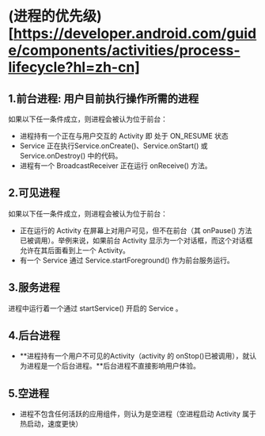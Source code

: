 # (进程的优先级)[https://developer.android.com/guide/components/activities/process-lifecycle?hl=zh-cn]

## 1.前台进程: 用户目前执行操作所需的进程
如果以下任一条件成立，则进程会被认为位于前台：
* 进程持有一个正在与用户交互的 Activity 即 处于 ON_RESUME 状态
* Service 正在执行Service.onCreate()、Service.onStart() 或 Service.onDestroy() 中的代码。
* 进程有一个 BroadcastReceiver 正在运行 onReceive() 方法。

## 2.可见进程
如果以下任一条件成立，则进程会被认为位于前台：
* 正在运行的 Activity 在屏幕上对用户可见，但不在前台（其 onPause() 方法已被调用）。举例来说，如果前台 Activity 显示为一个对话框，而这个对话框允许在其后面看到上一个 Activity。
* 有一个 Service 通过 Service.startForeground() 作为前台服务运行。

## 3.服务进程

进程中运行着一个通过 startService() 开启的 Service 。

## 4.后台进程
* **进程持有一个用户不可见的Activity（activity 的 onStop()已被调用），就认为进程是一个后台进程。**后台进程不直接影响用户体验。

## 5.空进程
* 进程不包含任何活跃的应用组件，则认为是空进程（空进程启动 Activity 属于热启动，速度更快）



